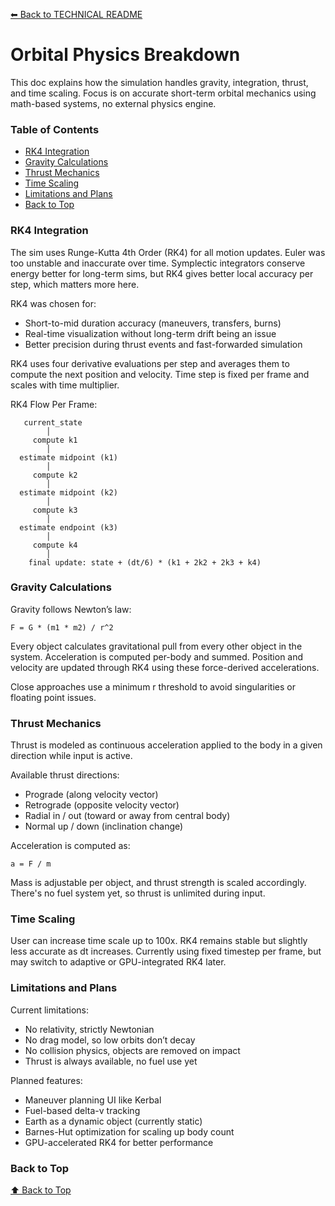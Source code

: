 [⬅ Back to TECHNICAL README](./TECHNICAL_README.md)

# Orbital Physics Breakdown

This doc explains how the simulation handles gravity, integration, thrust, and time scaling. Focus is on accurate short-term orbital mechanics using math-based systems, no external physics engine.

### Table of Contents
- [RK4 Integration](#rk4-integration)
- [Gravity Calculations](#gravity-calculations)
- [Thrust Mechanics](#thrust-mechanics)
- [Time Scaling](#time-scaling)
- [Limitations and Plans](#limitations-and-plans)
- [Back to Top](#back-to-top)

### RK4 Integration

The sim uses Runge-Kutta 4th Order (RK4) for all motion updates. Euler was too unstable and inaccurate over time. Symplectic integrators conserve energy better for long-term sims, but RK4 gives better local accuracy per step, which matters more here.

RK4 was chosen for:
- Short-to-mid duration accuracy (maneuvers, transfers, burns)
- Real-time visualization without long-term drift being an issue
- Better precision during thrust events and fast-forwarded simulation

RK4 uses four derivative evaluations per step and averages them to compute the next position and velocity. Time step is fixed per frame and scales with time multiplier.

RK4 Flow Per Frame:
```
   current_state
        │
     compute k1
        │
  estimate midpoint (k1)
        │
     compute k2
        │
  estimate midpoint (k2)
        │
     compute k3
        │
  estimate endpoint (k3)
        │
     compute k4
        │
    final update: state + (dt/6) * (k1 + 2k2 + 2k3 + k4)
```

### Gravity Calculations

Gravity follows Newton’s law:
```
F = G * (m1 * m2) / r^2
```

Every object calculates gravitational pull from every other object in the system. Acceleration is computed per-body and summed. Position and velocity are updated through RK4 using these force-derived accelerations.

Close approaches use a minimum r threshold to avoid singularities or floating point issues.

### Thrust Mechanics

Thrust is modeled as continuous acceleration applied to the body in a given direction while input is active.

Available thrust directions:
- Prograde (along velocity vector)
- Retrograde (opposite velocity vector)
- Radial in / out (toward or away from central body)
- Normal up / down (inclination change)

Acceleration is computed as:
```
a = F / m
```

Mass is adjustable per object, and thrust strength is scaled accordingly. There's no fuel system yet, so thrust is unlimited during input.

### Time Scaling

User can increase time scale up to 100x. RK4 remains stable but slightly less accurate as dt increases. Currently using fixed timestep per frame, but may switch to adaptive or GPU-integrated RK4 later.

### Limitations and Plans

Current limitations:
- No relativity, strictly Newtonian
- No drag model, so low orbits don’t decay
- No collision physics, objects are removed on impact
- Thrust is always available, no fuel use yet

Planned features:
- Maneuver planning UI like Kerbal
- Fuel-based delta-v tracking
- Earth as a dynamic object (currently static)
- Barnes-Hut optimization for scaling up body count
- GPU-accelerated RK4 for better performance

### Back to Top

[⬆ Back to Top](#orbital-physics-breakdown)
